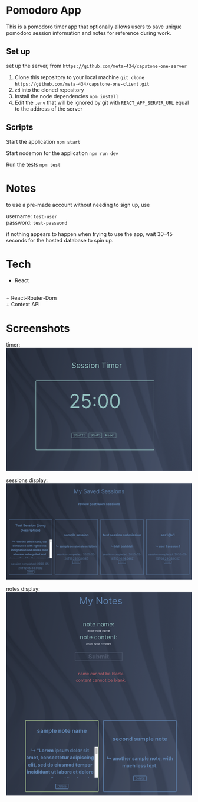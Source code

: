 # Pomodoro App

This is a pomodoro timer app that optionally allows users to save unique pomodoro session information and notes
for reference during work.

## Set up

set up the server, from `https://github.com/meta-434/capstone-one-server`

1. Clone this repository to your local machine `git clone https://github.com/meta-434/capstone-one-client.git`
2. `cd` into the cloned repository
4. Install the node dependencies `npm install`
5. Edit the `.env` that will be ignored by git with `REACT_APP_SERVER_URL` equal to the address of the server

## Scripts

Start the application `npm start`

Start nodemon for the application `npm run dev`

Run the tests `npm test`

# Notes

to use a pre-made account without needing to sign up, use 

username: `test-user`
<br />
password: `test-password`

if nothing appears to happen when trying to use the app, wait 30-45 seconds for the hosted database to spin up.

# Tech

+ React
<br />
 + React-Router-Dom
<br />
+ Context API

# Screenshots

timer: ![alt text]( src/images/timer.png "timer component")

sessions display: ![alt text]( src/images/sessions.png "sessions component")

notes display: ![alt text]( src/images/notes.png "notes component")
